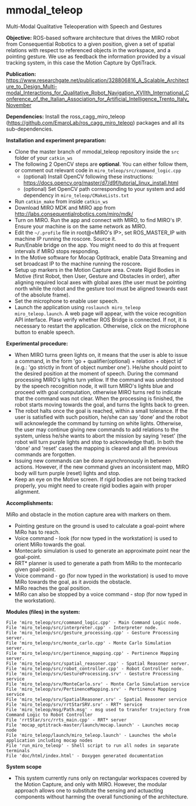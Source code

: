 # mmodal_teleop
Multi-Modal Qualitative Teleoperation with Speech and Gestures

**Objective:**
ROS-based software architecture that drives the MIRO robot from Consequential Robotics to a given position, given a set of spatial relations with respect to referenced objects in the workspace, and a pointing gesture. We use as feedback the information provided by a visual tracking system, in this case the Motion Capture by OptiTrack.

**Publication:**
https://www.researchgate.net/publication/328806816_A_Scalable_Architecture_to_Design_Multi-modal_Interactions_for_Qualitative_Robot_Navigation_XVIIth_International_Conference_of_the_Italian_Association_for_Artificial_Intelligence_Trento_Italy_November


**Dependencies:**
Install the ross_cagg_miro_teleop (https://github.com/EmaroLab/ros_cagg_miro_teleop) packages and all its sub-dependencies.

**Installation and experiment preparation:**
- Clone the master branch of mmodal_teleop repository inside the `src` folder of your `catkin_ws`
- The following 2 OpenCV steps are **optional**. You can either follow them, or comment out relevant code in `miro_teleop/src/command_logic.cpp`
    - (optional) Install OpenCV following these instructions: https://docs.opencv.org/master/d7/d9f/tutorial_linux_install.html
    - (optional) Set OpenCV path corresponding to your system and add dependency in `miro_teleop/CMakeLists.txt`
- Run `catkin_make` from inside `catkin_ws`
- Download MIRO MDK and MIRO app from http://labs.consequentialrobotics.com/miro/mdk/
- Turn on MIRO. Run the app and connect with MIRO, to find MIRO's IP. Ensure your machine is on the same network as MIRO.
- Edit the `~/.profile` file in root@<MIRO's IP>, set ROS_MASTER_IP with machine IP running the roscore. Source it.
- Run/Enable bridge on the app. You might need to do this at frequent intervals if MIRO stops responding.
- In the Motive software for Mocap Optitrack, enable Data Streaming and set broadcast IP to the machine running the roscore.
- Setup up markers in the Motion Capture area. Create Rigid Bodies in Motive (first Robot, then User, Gesture and Obstacles in order), after aligning required local axes with global axes (the user must be pointing north while the robot and the gesture tool must be aligned towards east of the absolute frame).
- Set the microphone to enable user speech.
- Launch the application using `roslaunch miro_teleop miro_teleop.launch`. A web page will appear, with the voice recognition API interface. Plase verify whether ROS Bridge is connected. If not, it is necessary to restart the application. Otherwise, click on the microphone button to enable speech.

**Experimental procedure:**
- When MIRO turns green lights on, it means that the user is able to issue a command, in the form 'go + qualifier(optional) + relation + object id' (e.g.: 'go strictly in front of object number one'). He/she should point to the desired position at the moment of speech. During the command processing MIRO's lights turn yellow. If the command was understood by the speech recognition node, it will turn MIRO's lights blue and proceed with goal computation, otherwise MIRO turns red to indicate that the command was not clear. When the processing is finished, the robot starts moving towards the goal, and turns the lights back to green.
- The robot halts once the goal is reached, within a small tolerance. If the user is satisfied with such position, he/she can say 'done' and the robot will acknowlegde the command by turning on white lights. Otherwise, the user may continue giving new commands to add relations to the system, unless he/she wants to abort the mission by saying 'reset' (the robot will turn purple lights and stop to acknowledge that). In both the 'done' and 'reset' cases the mapping is cleared and all the previous commands are forgotten.
- Issuing new commands can be done asynchronously in between actions. However, if the new command gives an inconsistent map, MIRO body will turn purple (reset) lights and stop.
- Keep an eye on the Motive screen. If rigid bodies are not being tracked properly, you might need to create rigid bodies again with proper alignment.


**Accomplishments:**

MiRo and obstacle in the motion capture area with markers on them.

- Pointing gesture on the ground is used to calculate a goal-point where MiRo has to reach.
- Voice command - look (for now typed in the workstation) is used to orient MiRo towards the goal.
- Montecarlo simulation is used to generate an approximate point near the goal-point.
- RRT* planner is used to generate a path from MiRo to the montecarlo given goal-point.
- Voice command - go (for now typed in the workstation) is used to move MiRo towards the goal, as it avoids the obstacle.
- MiRo reaches the goal position.
- MiRo can also be stopped by a voice command - stop (for now typed in the workstation).

 
**Modules (files) in the system:**

    File 'miro_teleop/src/command_logic.cpp' - Main Command Logic node.
    File 'miro_teleop/src/interpreter.cpp' - Interpreter node.
    File 'miro_teleop/src/gesture_processing.cpp' - Gesture Processing server.
    File 'miro_teleop/src/monte_carlo.cpp' - Monte Carlo Simulation server.
    File 'miro_teleop/src/pertinence_mapping.cpp' - Pertinence Mapping server.
    File 'miro_teleop/src/spatial_reasoner.cpp' - Spatial Reasoner server.
    File 'miro_teleop/src/robot_controller.cpp' - Robot Controller node.
    File 'miro_teleop/srv/GestureProcessing.srv' - Gestutre Processing service
    File 'miro_teleop/srv/MonteCarlo.srv' - Monte Carlo Simulation service
    File 'miro_teleop/srv/PertinenceMapping.srv' - Pertinence Mapping service
    File 'miro_teleop/srv/SpatialReasoner.srv' - Spatial Reasoner service
    File 'miro_teleop/srv/rrtStarSRV.srv' - RRT* service
    File 'miro_teleop/msg/Path.msg' - msg used to transfer trajectory from Command Logic to Robot Controller
    File 'rrtStar/src/rrts_main.cpp' - RRT* server
    File 'mocap_optitrack-master/launch/mocap.launch' - Launches mocap node
    File 'miro_teleop/launch/miro_teleop.launch' - Launches the whole application including mocap nodes
    File 'run_miro_teleop' - Shell script to run all nodes in separate terminals
    File 'doc/html/index.html' - Doxygen generated documentation

 
**System scope**
 - This system currently runs only on rectangular workspaces covered by the Motion Capture, and only with MIRO. However, the modular approach allows one to substitute the sensing and actuacting components without harming the overall functioning of the architecture.
